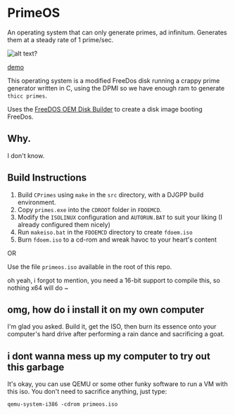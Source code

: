 # PrimeOS
An operating system that can only generate primes, ad infinitum. Generates them at a steady rate of 1 prime/sec.

![alt text?](https://my.mixtape.moe/sktcae.png)

[demo](https://streamable.com/d18ht)


This operating system is a modified FreeDos disk running a crappy prime generator written in C, using the DPMI so we have enough ram to generate `thicc primes`.

Uses the [FreeDOS OEM Disk Builder](http://www.fdos.org/bootdisks/ISO/README.TXT) to create a disk image booting FreeDos.

## Why.
I don't know.

## Build Instructions
1. Build `CPrimes` using `make` in the `src` directory, with a DJGPP build environment.
2. Copy `primes.exe` into the `CDROOT` folder in `FDOEMCD`.
3. Modify the `ISOLINUX` configuration and `AUTORUN.BAT` to suit your liking (I already configured them nicely)
4. Run `makeiso.bat` in the `FDOEMCD` directory to create `fdoem.iso`
5. Burn `fdoem.iso` to a cd-rom and wreak havoc to your heart's content

OR

Use the file `primeos.iso` available in the root of this repo.

oh yeah, i forgot to mention, you need a 16-bit support to compile this, so nothing x64 will do ~

## omg, how do i install it on my own computer
I'm glad you asked. Build it, get the ISO, then burn its essence onto your computer's hard drive after performing a rain dance and sacrificing a goat.

## i dont wanna mess up my computer to try out this garbage
It's okay, you can use QEMU or some other funky software to run a VM with this iso. You don't need to sacrifice anything, just type:
```
qemu-system-i386 -cdrom primeos.iso
```
